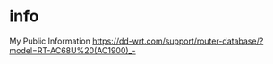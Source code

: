 # info
My Public Information
https://dd-wrt.com/support/router-database/?model=RT-AC68U%20(AC1900)_-
